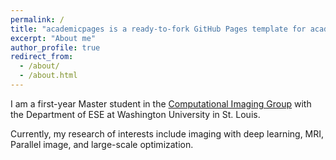 ```yaml
---
permalink: /
title: "academicpages is a ready-to-fork GitHub Pages template for academic personal websites"
excerpt: "About me"
author_profile: true
redirect_from: 
  - /about/
  - /about.html
---
```


I am a first-year Master student in the <a href="https://cigroup.wustl.edu/">Computational Imaging Group</a> with the Department of ESE at Washington University in St. Louis. 

Currently, my research of interests include imaging with deep learning, MRI, Parallel image, and large-scale optimization. 
